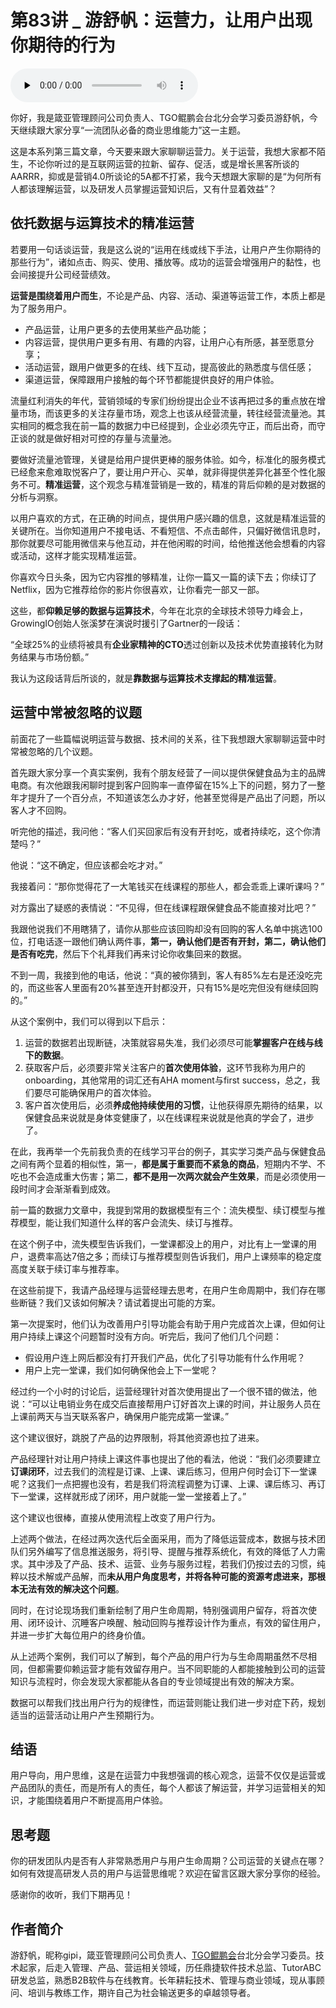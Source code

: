 # 第83讲 _ 游舒帆：运营力，让用户出现你期待的行为

<audio id="audio" title="第83讲 | 游舒帆：运营力，让用户出现你期待的行为" controls="" preload="none"><source id="mp3" src="https://static001.geekbang.org/resource/audio/3f/09/3fa147e9d42a2ceb7f26b6f241e89509.mp3"></audio>

你好，我是箴亚管理顾问公司负责人、TGO鲲鹏会台北分会学习委员游舒帆，今天继续跟大家分享“一流团队必备的商业思维能力”这一主题。

这是本系列第三篇文章，今天要来跟大家聊聊运营力。关于运营，我想大家都不陌生，不论你听过的是互联网运营的拉新、留存、促活，或是增长黑客所谈的AARRR，抑或是营销4.0所谈论的5A都不打紧，我今天想跟大家聊的是“为何所有人都该理解运营，以及研发人员掌握运营知识后，又有什显着效益”？

## 依托数据与运算技术的精准运营

若要用一句话谈运营，我是这么说的“运用在线或线下手法，让用户产生你期待的那些行为”，诸如点击、购买、使用、播放等。成功的运营会增强用户的黏性，也会间接提升公司经营绩效。

**运营是围绕着用户而生**，不论是产品、内容、活动、渠道等运营工作，本质上都是为了服务用户。

- 产品运营，让用户更多的去使用某些产品功能；
- 内容运营，提供用户更多有用、有趣的内容，让用户心有所感，甚至愿意分享；
- 活动运营，跟用户做更多的在线、线下互动，提高彼此的熟悉度与信任感；
- 渠道运营，保障跟用户接触的每个环节都能提供良好的用户体验。

流量红利消失的年代，营销领域的专家们纷纷提出企业不该再把过多的重点放在增量市场，而该更多的关注存量市场，观念上也该从经营流量，转往经营流量池。其实相同的概念我在前一篇的数据力中已经提到，企业必须先守正，而后出奇，而守正谈的就是做好相对可控的存量与流量池。

要做好流量池管理，关键是给用户提供更棒的服务体验。如今，标准化的服务模式已经愈来愈难取悦客户了，要让用户开心、买单，就非得提供差异化甚至个性化服务不可。**精准运营**，这个观念与精准营销是一致的，精准的背后仰赖的是对数据的分析与洞察。

以用户喜欢的方式，在正确的时间点，提供用户感兴趣的信息，这就是精准运营的关键所在。当你知道用户不接电话、不看短信、不点击邮件，只偏好微信讯息时，那你就要尽可能用微信来与他互动，并在他闲暇的时间，给他推送他会想看的内容或活动，这样才能实现精准运营。

你喜欢今日头条，因为它内容推的够精准，让你一篇又一篇的读下去；你续订了Netflix，因为它推荐给你的影片你很喜欢，让你看完一部又一部。

这些，都**仰赖足够的数据与运算技术**，今年在北京的全球技术领导力峰会上，GrowingIO创始人张溪梦在演说时援引了Gartner的一段话：

“全球25%的业绩将被具有**企业家精神的CTO**透过创新以及技术优势直接转化为财务结果与市场份额。”

我认为这段话背后所谈的，就是**靠数据与运算技术支撑起的精准运营**。

## 运营中常被忽略的议题

前面花了一些篇幅说明运营与数据、技术间的关系，往下我想跟大家聊聊运营中时常被忽略的几个议题。

首先跟大家分享一个真实案例，我有个朋友经营了一间以提供保健食品为主的品牌电商。有次他跟我闲聊时提到客户回购率一直停留在15%上下的问题，努力了一整年才提升了一个百分点，不知道该怎么办才好，他甚至觉得是产品出了问题，所以客人才不回购。

听完他的描述，我问他：“客人们买回家后有没有开封吃，或者持续吃，这个你清楚吗？”

他说：“这不确定，但应该都会吃才对。”

我接着问：“那你觉得花了一大笔钱买在线课程的那些人，都会乖乖上课听课吗？”

对方露出了疑惑的表情说：“不见得，但在线课程跟保健食品不能直接对比吧？”

我跟他说我们不用瞎猜了，请你从那些应该回购却没有回购的客人名单中挑选100位，打电话逐一跟他们确认两件事，**第一，确认他们是否有开封，第二，确认他们是否有吃完**，然后下个礼拜我们再来讨论你收集回来的数据。

不到一周，我接到他的电话，他说：“真的被你猜到，客人有85%左右是还没吃完的，而这些客人里面有20%甚至连开封都没开，只有15%是吃完但没有继续回购的。”

从这个案例中，我们可以得到以下启示：

1. 运营的数据若出现断链，决策就容易失准，我们必须尽可能**掌握客户在线与线下的数据**。
1. 获取客户后，必须要非常关注客户的**首次使用体验**，这环节我称为用户的onboarding，其他常用的词汇还有AHA moment与first success，总之，我们要尽可能确保用户的首次体验。
1. 客户首次使用后，必须**养成他持续使用的习惯**，让他获得原先期待的结果，以保健食品来说就是身体变健康了，以在线课程来说就是他真的学会了，进步了。

在此，我再举一个先前我负责的在线学习平台的例子，其实学习类产品与保健食品之间有两个显着的相似性，第一，**都是属于重要而不紧急的商品**，短期内不学、不吃也不会造成重大伤害；第二，**都不是用一次两次就会产生效果**，而是必须使用一段时间才会渐渐看到成效。

前一篇的数据力文章中，我提到常用的数据模型有三个：流失模型、续订模型与推荐模型，能让我们知道什么样的客户会流失、续订与推荐。

在这个例子中，流失模型告诉我们，一堂课都没上的用户，对比有上一堂课的用户，退费率高达7倍之多；而续订与推荐模型则告诉我们，用户上课频率的稳定度高度关联于续订率与推荐率。

在这些前提下，我请产品经理与运营经理去思考，在用户生命周期中，我们存在哪些断链？我们又该如何解决？请试着提出可能的方案。

第一次提案时，他们认为改善用户引导功能会有助于用户完成首次上课，但如何让用户持续上课这个问题暂时没有方向。听完后，我问了他们几个问题：

- 假设用户连上网后都没有打开我们产品，优化了引导功能有什么作用呢？
- 用户上完一堂课，我们如何确保他会上下一堂呢？

经过约一个小时的讨论后，运营经理针对首次使用提出了一个很不错的做法，他说：“可以让电销业务在成交后直接帮用户订好首次上课的时间，并让服务人员在上课前两天与当天联系客户，确保用户能完成第一堂课。”

这个建议很好，跳脱了产品的边界限制，将其他资源也拉了进来。

产品经理针对让用户持续上课这件事也提出了他的看法，他说：“我们必须要建立**订课闭环**，过去我们的流程是订课、上课、课后练习，但用户何时会订下一堂课呢？这我们一点把握也没有，若是我们将流程调整为订课、上课、课后练习、再订下一堂课，这样就形成了闭环，用户就能一堂一堂接着上了。”

这个建议也很棒，直接从使用流程上改变了用户行为。

上述两个做法，在经过两次迭代后全面采用，而为了降低运营成本，数据与技术团队们另外编写了信息推送服务，将引导、提醒与推荐系统化，有效的降低了人力需求。其中涉及了产品、技术、运营、业务与服务过程，若我们仍按过去的习惯，纯粹以技术解或产品解，而**未从用户角度思考，并将各种可能的资源考虑进来，那根本无法有效的解决这个问题**。

同时，在讨论现场我们重新绘制了用户生命周期，特别强调用户留存，将首次使用、闭环设计、沉睡客户唤醒、触动回购与推荐设计作为重点，有效的留住用户，并进一步扩大每位用户的终身价值。

从上述两个案例，我们可以了解到，每个产品的用户行为与生命周期虽然不尽相同，但都需要仰赖运营才能有效留存用户。当不同职能的人都能接触到公司的运营知识与流程时，你会发现大家都能从各自的专业领域提出有效的解决方案。

数据可以帮我们找出用户行为的规律性，而运营则能让我们进一步对症下药，规划适当的运营活动让用户产生预期行为。

## 结语

用户导向，用户思维，这是在运营力中我想强调的核心观念，运营不仅仅是运营或产品团队的责任，而是所有人的责任，每个人都该了解运营，并学习运营相关的知识，才能围绕着用户不断提高用户体验。

## 思考题

你的研发团队内是否有人非常熟悉用户与用户生命周期？公司运营的关键点在哪？如何有效提高研发人员的用户与运营思维呢？欢迎在留言区跟大家分享你的经验。

感谢你的收听，我们下期再见！

## 作者简介

游舒帆，昵称gipi，箴亚管理顾问公司负责人、[TGO鲲鹏会](https://tgo.geekbang.org)台北分会学习委员。技术起家，后走入管理、产品、营运相关领域，历任鼎捷软件技术总监、TutorABC研发总监，熟悉B2B软件与在线教育。长年耕耘技术、管理与商业领域，现从事顾问、培训与教练工作，期许自己为社会输送更多的卓越领导者。



